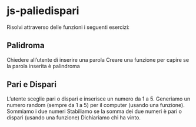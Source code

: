  js-paliedispari
===
Risolvi attraverso delle funzioni i seguenti esercizi:

## **Palidroma**  
Chiedere all’utente di inserire una parola
Creare una funzione per capire se la parola inserita è palindroma



## **Pari e Dispari**   
L’utente sceglie pari o dispari e inserisce un numero da 1 a 5.
Generiamo un numero random (sempre da 1 a 5) per il computer (usando una funzione).
Sommiamo i due numeri
Stabiliamo se la somma dei due numeri è pari o dispari (usando una funzione)
Dichiariamo chi ha vinto.
